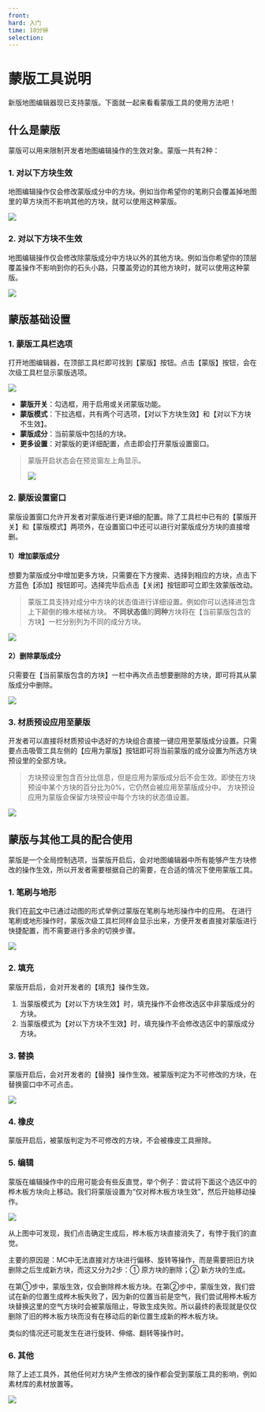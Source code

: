 ```yaml
---
front: 
hard: 入门
time: 10分钟
selection: 
---
```


# 蒙版工具说明

新版地图编辑器现已支持蒙版。下面就一起来看看蒙版工具的使用方法吧！

## 什么是蒙版

蒙版可以用来限制开发者地图编辑操作的生效对象。蒙版一共有2种：

### 1. 对以下方块生效

地图编辑操作仅会修改蒙版成分中的方块。例如当你希望你的笔刷只会覆盖掉地图里的草方块而不影响其他的方块，就可以使用这种蒙版。

![](./images/B7.gif)

### 2. 对以下方块不生效

地图编辑操作仅会修改除蒙版成分中方块以外的其他方块。例如当你希望你的顶层覆盖操作不影响到你的石头小路，只覆盖旁边的其他方块时，就可以使用这种蒙版。

![](./images/B8.gif)

## 蒙版基础设置

### 1. 蒙版工具栏选项

打开地图编辑器，在顶部工具栏即可找到【蒙版】按钮。点击【蒙版】按钮，会在次级工具栏显示蒙版选项。

![](./images/A1.png)

- **蒙版开关**：勾选框，用于启用或关闭蒙版功能。
- **蒙版模式**：下拉选框，共有两个可选项，【对以下方块生效】和【对以下方块不生效】。
- **蒙版成分**：当前蒙版中包括的方块。
- **更多设置**：对蒙版的更详细配置，点击即会打开蒙版设置窗口。

> 蒙版开启状态会在预览窗左上角显示。
> 
> ![](./images/A2.png)

### 2. 蒙版设置窗口

蒙版设置窗口允许开发者对蒙版进行更详细的配置。除了工具栏中已有的【蒙版开关】和【蒙版模式】两项外，在设置窗口中还可以进行对蒙版成分方块的直接增删。

#### 1）增加蒙版成分

想要为蒙版成分中增加更多方块，只需要在下方搜索、选择到相应的方块，点击下方蓝色【添加】按钮即可。选择完毕后点击【关闭】按钮即可立即生效蒙版改动。
> 蒙版工具支持对成分中方块的状态值进行详细设置。例如你可以选择进包含上下颠倒的橡木楼梯方块。
> **不同状态值**的**同种**方块将在【当前蒙版包含的方块】一栏分别列为不同的成分方块。

![](./images/B4.gif)

#### 2）删除蒙版成分

只需要在【当前蒙版包含的方块】一栏中再次点击想要删除的方块，即可将其从蒙版成分中删除。

![](./images/B5.gif)

### 3. 材质预设应用至蒙版

开发者可以直接将材质预设中选好的方块组合直接一键应用至蒙版成分设置。只需要点击吸管工具左侧的【应用为蒙版】按钮即可将当前蒙版的成分设置为所选方块预设里的全部方块。
> 方块预设里包含百分比信息，但是应用为蒙版成分后不会生效。即使在方块预设中某个方块的百分比为0%，它仍然会被应用至蒙版成分中。
> 方块预设应用为蒙版会保留方块预设中每个方块的状态值设置。

![](./images/B6.gif)

## 蒙版与其他工具的配合使用

蒙版是一个全局控制选项，当蒙版开启后，会对地图编辑器中所有能够产生方块修改的操作生效，所以开发者需要根据自己的需要，在合适的情况下使用蒙版工具。

### 1. 笔刷与地形

我们在[前文](#什么是蒙版)中已通过动图的形式举例过蒙版在笔刷与地形操作中的应用。
在进行笔刷或地形操作时，蒙版次级工具栏同样会显示出来，方便开发者直接对蒙版进行快捷配置，而不需要进行多余的切换步骤。

![](./images/A3.png)

### 2. 填充

蒙版开启后，会对开发者的【填充】操作生效。
1. 当蒙版模式为【对以下方块生效】时，填充操作不会修改选区中非蒙版成分的方块。
2. 当蒙版模式为【对以下方块不生效】时，填充操作不会修改选区中的蒙版成分方块。

### 3. 替换

蒙版开启后，会对开发者的【替换】操作生效。被蒙版判定为不可修改的方块，在替换窗口中不可点击。

![](./images/B9.gif)

### 4. 橡皮

蒙版开启后，被蒙版判定为不可修改的方块，不会被橡皮工具擦除。

### 5. 编辑

蒙版在编辑操作中的应用可能会有些反直觉，举个例子：尝试将下面这个选区中的桦木板方块向上移动。我们将蒙版设置为“仅对桦木板方块生效”，然后开始移动操作。

![](./images/B10.gif)

从上图中可发现，我们点击确定生成后，桦木板方块直接消失了，有悖于我们的直觉。

主要的原因是：MC中无法直接对方块进行偏移、旋转等操作，而是需要把旧方块删除之后生成新方块，而这又分为2步：① 原方块的删除；② 新方块的生成。

在第①步中，蒙版生效，仅会删除桦木板方块。在第②步中，蒙版生效，我们尝试在新的位置生成桦木板失败了，因为新的位置当前是空气，我们尝试用桦木板方块替换这里的空气方块时会被蒙版阻止，导致生成失败。所以最终的表现就是仅仅删除了旧的桦木板方块而没有在移动后的新位置生成新的桦木板方块。

类似的情况还可能发生在进行旋转、伸缩、翻转等操作时。

### 6. 其他

除了上述工具外，其他任何对方块产生修改的操作都会受到蒙版工具的影响，例如素材库的素材放置等。

![](./images/B11.gif)